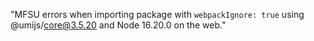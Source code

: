 "MFSU errors when importing package with `webpackIgnore: true` using @umijs/core@3.5.20 and Node 16.20.0 on the web."
